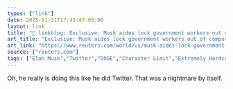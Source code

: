 ```yaml
---
types: ["link"]
date: 2025-01-31T17:43:47-05:00
layout: link
title: "🔗 linkblog: Exclusive: Musk aides lock government workers out of computer systems at US agency, sources say'"
art_title: "Exclusive: Musk aides lock government workers out of computer systems at US agency, sources say"
art_link: "https://www.reuters.com/world/us/musk-aides-lock-government-workers-out-computer-systems-us-agency-sources-say-2025-01-31/"
source: ["reuters.com"]
tags: ["Elon Musk","Twitter","DOGE","Character Limit","Extremely Hardcore"]
---
```

Oh, he really is doing this like he did Twitter. That was a nightmare by itself.

